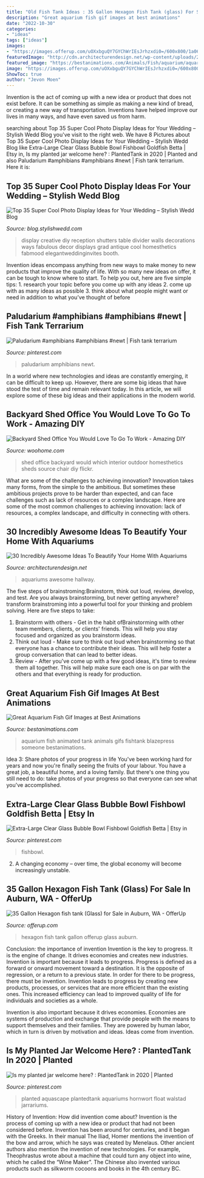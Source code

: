 ```yaml
---
title: "Old Fish Tank Ideas : 35 Gallon Hexagon Fish Tank (glass) For Sale In Auburn, Wa"
description: "Great aquarium fish gif images at best animations"
date: "2022-10-30"
categories:
- "ideas"
tags: ["ideas"]
images:
- "https://images.offerup.com/uOXxbguQY7GYChWrIEsJrhzxdi0=/600x800/1a06/1a06f96994154a0a802afb87bb7ec4fa.jpg"
featuredImage: "http://cdn.architecturendesign.net/wp-content/uploads/2014/09/2127.jpg"
featured_image: "https://bestanimations.com/Animals/Fish/aquarium/aquarium-animated-gif-3.gif"
image: "https://images.offerup.com/uOXxbguQY7GYChWrIEsJrhzxdi0=/600x800/1a06/1a06f96994154a0a802afb87bb7ec4fa.jpg"
ShowToc: true
author: "Jevon Moen"
---
```



Invention is the act of coming up with a new idea or product that does not exist before. It can be something as simple as making a new kind of bread, or creating a new way of transportation. Inventions have helped improve our lives in many ways, and have even saved us from harm.

	

		
searching about Top 35 Super Cool Photo Display Ideas for Your Wedding – Stylish Wedd Blog you've visit to the right web. We have 8 Pictures about Top 35 Super Cool Photo Display Ideas for Your Wedding – Stylish Wedd Blog like Extra-Large Clear Glass Bubble Bowl Fishbowl Goldfish Betta | Etsy in, Is my planted jar welcome here? : PlantedTank in 2020 | Planted and also Paludarium #amphibians #amphibians #newt | Fish tank terrarium. Here it is:
		
    
## Top 35 Super Cool Photo Display Ideas For Your Wedding – Stylish Wedd Blog

<img loading=lazy src="http://blog.stylishwedd.com/wp-content/uploads/2017/01/Creative-Way-to-Display-Your-Photos-with-Shutters-at-Your-Wedding.jpg" onerror="this.onerror=null;this.src='https://tse2.mm.bing.net/th?id=OIP.vVGpmKVWqo0vU8nxJJh_XQHaLH&amp;pid=15.1';" alt="Top 35 Super Cool Photo Display Ideas for Your Wedding – Stylish Wedd Blog">

_Source: blog.stylishwedd.com_

>display creative diy reception shutters table divider walls decorations ways fabulous decor displays grad antique cool homesthetics fabmood elegantweddinginvites booth. 

	

Invention ideas encompass anything from new ways to make money to new products that improve the quality of life. With so many new ideas on offer, it can be tough to know where to start. To help you out, here are five simple tips: 1. research your topic before you come up with any ideas 2. come up with as many ideas as possible 3. think about what people might want or need in addition to what you’ve thought of before 
    
## Paludarium #amphibians #amphibians #newt | Fish Tank Terrarium

<img loading=lazy src="https://i.pinimg.com/736x/23/90/a0/2390a0de5389a938b62b32e83759570b.jpg" onerror="this.onerror=null;this.src='https://tse3.mm.bing.net/th?id=OIP.DYPPghJgNSXLiRgkiBaAtgHaJ4&amp;pid=15.1';" alt="Paludarium #amphibians #amphibians #newt | Fish tank terrarium">

_Source: pinterest.com_

>paludarium amphibians newt. 

	

In a world where new technologies and ideas are constantly emerging, it can be difficult to keep up. However, there are some big ideas that have stood the test of time and remain relevant today. In this article, we will explore some of these big ideas and their applications in the modern world.

    
## Backyard Shed Office You Would Love To Go To Work - Amazing DIY

<img loading=lazy src="http://www.woohome.com/wp-content/uploads/2015/12/Backyard-Cottage-Office-4.jpg" onerror="this.onerror=null;this.src='https://tse4.mm.bing.net/th?id=OIP.Ojualb3D59rvT3EqY-InEAHaKf&amp;pid=15.1';" alt="Backyard Shed Office You Would Love To Go To Work - Amazing DIY">

_Source: woohome.com_

>shed office backyard would which interior outdoor homesthetics sheds source chair diy flickr. 

	

What are some of the challenges to achieving innovation?
Innovation takes many forms, from the simple to the ambitious. But sometimes these ambitious projects prove to be harder than expected, and can face challenges such as lack of resources or a complex landscape. Here are some of the most common challenges to achieving innovation: lack of resources, a complex landscape, and difficulty in connecting with others.

    
## 30 Incredibly Awesome Ideas To Beautify Your Home With Aquariums

<img loading=lazy src="http://cdn.architecturendesign.net/wp-content/uploads/2014/09/2127.jpg" onerror="this.onerror=null;this.src='https://tse2.mm.bing.net/th?id=OIP.GLZsxEt2JaMRT6kDl4In8QHaFj&amp;pid=15.1';" alt="30 Incredibly Awesome Ideas To Beautify Your Home With Aquariums">

_Source: architecturendesign.net_

>aquariums awesome hallway. 

	

The five steps of brainstroming:Brainstorm, think out loud, review, develop, and test.
Are you always brainstorming, but never getting anywhere? transform brainstroming into a powerful tool for your thinking and problem solving. Here are five steps to take: 
1. Brainstorm with others - Get in the habit ofBrainstorming with other team members, clients, or clients' friends. This will help you stay focused and organized as you brainstorm ideas. 
2. Think out loud - Make sure to think out loud when brainstorming so that everyone has a chance to contribute their ideas. This will help foster a group conversation that can lead to better ideas. 
3. Review - After you've come up with a few good ideas, it's time to review them all together. This will help make sure each one is on par with the others and that everything is ready for production. 

    
## Great Aquarium Fish Gif Images At Best Animations

<img loading=lazy src="https://bestanimations.com/Animals/Fish/aquarium/aquarium-animated-gif-3.gif" onerror="this.onerror=null;this.src='https://tse4.mm.bing.net/th?id=OIP.AvVERWdBH72rlUixJjTbTwHaEK&amp;pid=15.1';" alt="Great Aquarium Fish Gif Images at Best Animations">

_Source: bestanimations.com_

>aquarium fish animated tank animals gifs fishtank blazepress someone bestanimations. 

	

Idea 3: Share photos of your progress in life
You've been working hard for years and now you're finally seeing the fruits of your labour. You have a great job, a beautiful home, and a loving family. But there's one thing you still need to do: take photos of your progress so that everyone can see what you've accomplished.

    
## Extra-Large Clear Glass Bubble Bowl Fishbowl Goldfish Betta | Etsy In

<img loading=lazy src="https://i.pinimg.com/736x/0a/12/24/0a1224ac5de2b1fa65e7c018bf42f2f8.jpg" onerror="this.onerror=null;this.src='https://tse1.mm.bing.net/th?id=OIP._J9Ivy0TXMvEwfSK_msgyAHaKw&amp;pid=15.1';" alt="Extra-Large Clear Glass Bubble Bowl Fishbowl Goldfish Betta | Etsy in">

_Source: pinterest.com_

>fishbowl. 

	

2. A changing economy – over time, the global economy will become increasingly unstable.

    
## 35 Gallon Hexagon Fish Tank (Glass) For Sale In Auburn, WA - OfferUp

<img loading=lazy src="https://images.offerup.com/uOXxbguQY7GYChWrIEsJrhzxdi0=/600x800/1a06/1a06f96994154a0a802afb87bb7ec4fa.jpg" onerror="this.onerror=null;this.src='https://tse2.mm.bing.net/th?id=OIP.Jbwjtoft0LRXm_tXc986fgHaJ4&amp;pid=15.1';" alt="35 Gallon Hexagon fish tank (Glass) for Sale in Auburn, WA - OfferUp">

_Source: offerup.com_

>hexagon fish tank gallon offerup glass auburn. 

	

Conclusion: the importance of invention
Invention is the key to progress. It is the engine of change. It drives economies and creates new industries.
Invention is important because it leads to progress. Progress is defined as a forward or onward movement toward a destination. It is the opposite of regression, or a return to a previous state. In order for there to be progress, there must be invention. Invention leads to progress by creating new products, processes, or services that are more efficient than the existing ones. This increased efficiency can lead to improved quality of life for individuals and societies as a whole.

Invention is also important because it drives economies. Economies are systems of production and exchange that provide people with the means to support themselves and their families. They are powered by human labor, which in turn is driven by motivation and ideas. Ideas come from invention.

    
## Is My Planted Jar Welcome Here? : PlantedTank In 2020 | Planted

<img loading=lazy src="https://i.pinimg.com/736x/f9/38/80/f938808dd369e28520c9291b3baf8e85.jpg" onerror="this.onerror=null;this.src='https://tse1.mm.bing.net/th?id=OIP.aPtPQI3TOIkBZORPKNy9qgHaPO&amp;pid=15.1';" alt="Is my planted jar welcome here? : PlantedTank in 2020 | Planted">

_Source: pinterest.com_

>planted aquascape plantedtank aquariums hornwort float walstad jarrariums. 

	

History of Invention: How did invention come about?
Invention is the process of coming up with a new idea or product that had not been considered before. Invention has been around for centuries, and it began with the Greeks. In their manual The Iliad, Homer mentions the invention of the bow and arrow, which he says was created by Menelaus. Other ancient authors also mention the invention of new technologies. For example, Theophrastus wrote about a machine that could turn any object into wine, which he called the “Wine Maker”. The Chinese also invented various products such as silkworm cocoons and books in the 4th century BC.

